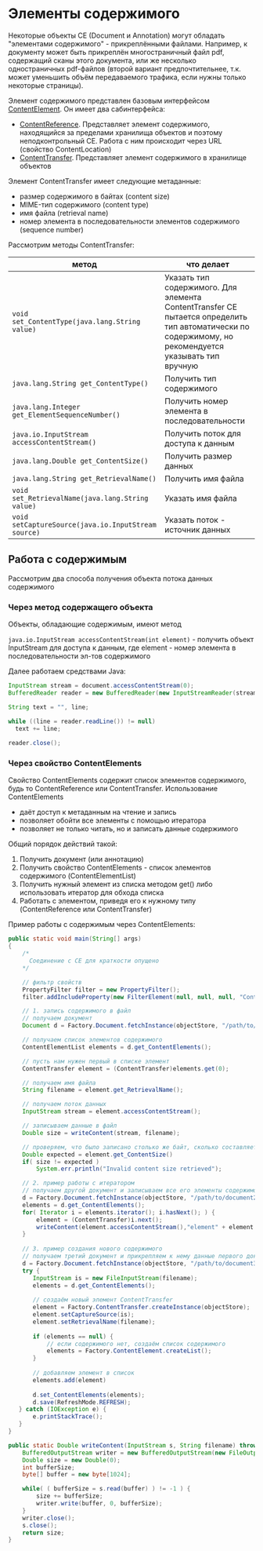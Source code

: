 # Элементы содержимого

Некоторые объекты CE (Document и Annotation) могут обладать "элементами содержимого" - прикреплёнными файлами. Например, к документу может быть прикреплён многостраничный файл pdf, содержащий сканы этого документа, или же несколько одностраничных pdf-файлов (второй вариант предпочтительнее, т.к. может уменьшить объём передаваемого трафика, если нужны только некоторые страницы).

Элемент содержимого представлен базовым интерфейсом [ContentElement](https://www.ibm.com/support/knowledgecenter/en/SSNW2F_5.2.0/com.ibm.p8.ce.dev.java.doc/com/filenet/api/core/ContentElement.html). Он имеет два сабинтерфейса:
* [ContentReference](https://www.ibm.com/support/knowledgecenter/en/SSNW2F_5.2.0/com.ibm.p8.ce.dev.java.doc/com/filenet/api/core/ContentReference.html). Представляет элемент содержимого, находящийся за пределами хранилища объектов и поэтому неподконтрольный CE. Работа с ним происходит через URL (свойство ContentLocation)
* [ContentTransfer](https://www.ibm.com/support/knowledgecenter/en/SSNW2F_5.2.0/com.ibm.p8.ce.dev.java.doc/com/filenet/api/core/ContentTransfer.html). Представляет элемент содержимого в хранилище объектов
 
Элемент ContentTransfer имеет следующие метаданные:

* размер содержимого в байтах (content size)
* MIME-тип содержимого (content type)
* имя файла (retrieval name)
* номер элемента в последовательности элементов содержимого (sequence number)

Рассмотрим методы ContentTransfer:

метод | что делает
------------ | -------------
`void set_ContentType(java.lang.String value)`|Указать тип содержимого. Для элемента ContentTransfer CE пытается определить тип автоматически по содержимому, но рекомендуется указывать тип вручную
`java.lang.String get_ContentType()`|Получить тип содержимого
`java.lang.Integer get_ElementSequenceNumber()`|Получить номер элемента в последовательности
`java.io.InputStream accessContentStream()`|Получить поток для доступа к данным
`java.lang.Double get_ContentSize()`|Получить размер данных
`java.lang.String get_RetrievalName()`|Получить имя файла
`void set_RetrievalName(java.lang.String value)`|Указать имя файла
`void setCaptureSource(java.io.InputStream source)`|Указать поток - источник данных

## Работа с содержимым

Рассмотрим два способа получения объекта потока данных содержимого

### Через метод содержащего объекта

Объекты, обладающие содержимым, имеют метод 

`java.io.InputStream accessContentStream(int element)` - получить объект InputStream для доступа к данным, где element - номер элемента в последовательности эл-тов содержимого

Далее работаем средствами Java:

```java
InputStream stream = document.accessContentStream(0);
BufferedReader reader = new BufferedReader(new InputStreamReader(stream));

String text = "", line;

while ((line = reader.readLine()) != null)
  text += line;
  
reader.close();
```

### Через свойство ContentElements

Свойство ContentElements содержит список элементов содержимого, будь то ContentReference или ContentTransfer. Использование ContentElements 

* даёт доступ к метаданным на чтение и запись
* позволяет обойти все элементы с помощью итератора 
* позволяет не только читать, но и записать данные содержимого

Общий порядок действий такой:

1. Получить документ (или аннотацию)
2. Получить свойство ContentElements - список элементов содержимого (ContentElementList)
3. Получить нужный элемент из списка методом get() либо использовать итератор для обхода списка
4. Работать с элементом, приведя его к нужному типу (ContentReference или ContentTransfer)

Пример работы с содержимым через ContentElements:

```java
public static void main(String[] args)
{
    /*
      Соединение с CE для краткости опущено
    */

    // фильтр свойств
    PropertyFilter filter = new PropertyFilter();
    filter.addIncludeProperty(new FilterElement(null, null, null, "ContentElements", null));

    // 1. запись содержимого в файл
    // получаем документ
    Document d = Factory.Document.fetchInstance(objectStore, "/path/to/document1", filter);

    // получаем список элементов содержимого
    ContentElementList elements = d.get_ContentElements();

    // пусть нам нужен первый в списке элемент
    ContentTransfer element = (ContentTransfer)elements.get(0);

    // получаем имя файла
    String filename = element.get_RetrievalName();

    // получаем поток данных
    InputStream stream = element.accessContentStream();

    // записываем данные в файл
    Double size = writeContent(stream, filename);

    // проверяем, что было записано столько же байт, сколько составляет размер данных
    Double expected = element.get_ContentSize()
    if( size != expected )
        System.err.println("Invalid content size retrieved");

    // 2. пример работы с итератором
    // получаем другой документ и записываем все его элементы содержимого в файлы  
    d = Factory.Document.fetchInstance(objectStore, "/path/to/document2", filter);
    elements = d.get_ContentElements();
    for( Iterator i = elements.iterator(); i.hasNext(); ) {
        element = (ContentTransfer)i.next();
        writeContent(element.accessContentStream(),"element" + element.get_ElementSequenceNumber());
    }
    
    // 3. пример создания нового содержимого
    // получаем третий документ и прикрепляем к нему данные первого документа
    d = Factory.Document.fetchInstance(objectStore, "/path/to/document3", filter);
    try {
       InputStream is = new FileInputStream(filename);
       elements = d.get_ContentElements();
      
       // создаём новый элемент ContentTransfer
       element = Factory.ContentTransfer.createInstance(objectStore);
       element.setCaptureSource(is);
       element.setRetrievalName(filename);
      
       if (elements == null) {
           // если содержимого нет, создаём список содержимого
           elements = Factory.ContentElement.createList();
       } 
       
       // добавляем элемент в список
       elements.add(element)
       
       d.set_ContentElements(elements);
       d.save(RefreshMode.REFRESH);
   } catch (IOException e) {
       e.printStackTrace();
   }
}

public static Double writeContent(InputStream s, String filename) throws IOException {
    BufferedOutputStream writer = new BufferedOutputStream(new FileOutputStream(filename));
    Double size = new Double(0);
    int bufferSize;
    byte[] buffer = new byte[1024];

    while( ( bufferSize = s.read(buffer) ) != -1 ) {
        size += bufferSize;
        writer.write(buffer, 0, bufferSize);
    }
    writer.close();
    s.close();
    return size;
}
```

